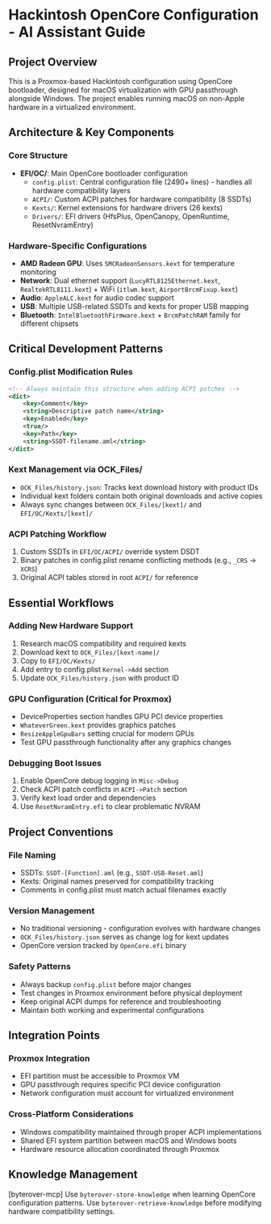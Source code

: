 # Hackintosh OpenCore Configuration - AI Assistant Guide

## Project Overview
This is a Proxmox-based Hackintosh configuration using OpenCore bootloader, designed for macOS virtualization with GPU passthrough alongside Windows. The project enables running macOS on non-Apple hardware in a virtualized environment.

## Architecture & Key Components

### Core Structure
- **EFI/OC/**: Main OpenCore bootloader configuration
  - `config.plist`: Central configuration file (2490+ lines) - handles all hardware compatibility layers
  - `ACPI/`: Custom ACPI patches for hardware compatibility (8 SSDTs)
  - `Kexts/`: Kernel extensions for hardware drivers (26 kexts)
  - `Drivers/`: EFI drivers (HfsPlus, OpenCanopy, OpenRuntime, ResetNvramEntry)

### Hardware-Specific Configurations
- **AMD Radeon GPU**: Uses `SMCRadeonSensors.kext` for temperature monitoring
- **Network**: Dual ethernet support (`LucyRTL8125Ethernet.kext`, `RealtekRTL8111.kext`) + WiFi (`itlwm.kext`, `AirportBrcmFixup.kext`)
- **Audio**: `AppleALC.kext` for audio codec support
- **USB**: Multiple USB-related SSDTs and kexts for proper USB mapping
- **Bluetooth**: `IntelBluetoothFirmware.kext` + `BrcmPatchRAM` family for different chipsets

## Critical Development Patterns

### Config.plist Modification Rules
```xml
<!-- Always maintain this structure when adding ACPI patches -->
<dict>
    <key>Comment</key>
    <string>Descriptive patch name</string>
    <key>Enabled</key>
    <true/>
    <key>Path</key>
    <string>SSDT-filename.aml</string>
</dict>
```

### Kext Management via OCK_Files/
- `OCK_Files/history.json`: Tracks kext download history with product IDs
- Individual kext folders contain both original downloads and active copies
- Always sync changes between `OCK_Files/[kext]/` and `EFI/OC/Kexts/[kext]/`

### ACPI Patching Workflow
1. Custom SSDTs in `EFI/OC/ACPI/` override system DSDT
2. Binary patches in config.plist rename conflicting methods (e.g., `_CRS` → `XCRS`)
3. Original ACPI tables stored in root `ACPI/` for reference

## Essential Workflows

### Adding New Hardware Support
1. Research macOS compatibility and required kexts
2. Download kext to `OCK_Files/[kext-name]/`
3. Copy to `EFI/OC/Kexts/`
4. Add entry to config.plist `Kernel->Add` section
5. Update `OCK_Files/history.json` with product ID

### GPU Configuration (Critical for Proxmox)
- DeviceProperties section handles GPU PCI device properties
- `WhateverGreen.kext` provides graphics patches
- `ResizeAppleGpuBars` setting crucial for modern GPUs
- Test GPU passthrough functionality after any graphics changes

### Debugging Boot Issues
1. Enable OpenCore debug logging in `Misc->Debug`
2. Check ACPI patch conflicts in `ACPI->Patch` section
3. Verify kext load order and dependencies
4. Use `ResetNvramEntry.efi` to clear problematic NVRAM

## Project Conventions

### File Naming
- SSDTs: `SSDT-[Function].aml` (e.g., `SSDT-USB-Reset.aml`)
- Kexts: Original names preserved for compatibility tracking
- Comments in config.plist must match actual filenames exactly

### Version Management
- No traditional versioning - configuration evolves with hardware changes
- `OCK_Files/history.json` serves as change log for kext updates
- OpenCore version tracked by `OpenCore.efi` binary

### Safety Patterns
- Always backup `config.plist` before major changes
- Test changes in Proxmox environment before physical deployment
- Keep original ACPI dumps for reference and troubleshooting
- Maintain both working and experimental configurations

## Integration Points

### Proxmox Integration
- EFI partition must be accessible to Proxmox VM
- GPU passthrough requires specific PCI device configuration
- Network configuration must account for virtualized environment

### Cross-Platform Considerations
- Windows compatibility maintained through proper ACPI implementations
- Shared EFI system partition between macOS and Windows boots
- Hardware resource allocation coordinated through Proxmox

## Knowledge Management
[byterover-mcp]
Use `byterover-store-knowledge` when learning OpenCore configuration patterns.
Use `byterover-retrieve-knowledge` before modifying hardware compatibility settings.
